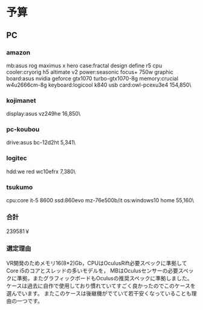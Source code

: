 # 予算
## PC 
### amazon
mb:asus rog maximus x hero 
case:fractal design define r5
cpu cooler:cryorig h5 altimate v2
power:seasonic focus+ 750w
graphic board:asus nvidia geforce gtx1070 turbo-gtx1070-8g
memory:crucial w4u2666cm-8g
keyboard:logicool k840
usb card:owl-pcexu3e4
154,850\
### kojimanet
display:asus vz249he
16,850\
### pc-koubou
drive:asus bc-12d2ht
5,341\
### logitec
hdd:we red wc10efrx
7,380\
### tsukumo
cpu:core it-5 8600
ssd:860evo mz-76e500b/it
os:windows10 home
55,160\
### 合計
239581￥
### 選定理由
VR開発のためメモリ16(8*2)Gb，CPUはOculusRift必要スペックに準拠してCore i5のコアとスレッドの多いモデルを，
MBはOculusセンサーの必要スペックに準拠，またグラフィックボードもOculusの推奨スペックに準拠しました。
ケースは過去に自作で使用しており慣れていてすごく良かったのでこのケースを選んでいます。
またこのケースは後継機がでていて若干安くなっていることも理由の一つです。

